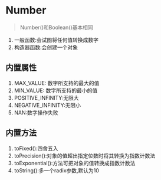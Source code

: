 # Number
>Number()和Boolean()基本相同

   1. 一般函数:会试图将任何值转换成数字
   1. 构造器函数:会创建一个对象
   
   
## 内置属性
   1. MAX_VALUE: 数字所支持的最大的值
   1. MIN_VALUE: 数字所支持的最小的值
   1. POSITIVE_INFINITY:无限大
   1. NEGATIVE_INFINITY:无限小
   1. NAN:数字操作失败
   
## 内置方法
   1. toFixed():四舍五入
   1. toPrecision():对象的值超出指定位数时将其转换为指数计数法
   1. toExponential():方法可把对象的值转换成指数计数法
   1. toString():多一个radix参数,默认为10